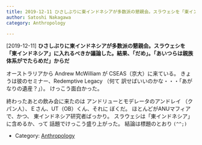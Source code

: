 ```yaml
---
title: 2019-12-11 ひさしぶりに東インドネシアが多数派の懇親会。スラウェシを「東インドネシア」に入れるべきか議論した。結果、「だめ」。「あいつらは親族体系がでたらめだ」からだ
author: Satoshi Nakagawa
category: Anthropology

---
```


[2019-12-11] **ひさしぶりに東インドネシアが多数派の懇親会。スラウェシを「東インドネシア」に入れるべきか議論した。結果、「だめ」。「あいつらは親族体系がでたらめだ」からだ** 

 オーストラリアから
Andrew McWilliam が CSEAS（京大）に来ている。
きょうは彼のセミナー、Redemptive Legacy （何て
訳せばいいのかな・・・「あがなりの遺産？」）。
けっこう面白かった。

 終わったあとの飲み会に来たのは
アンドリューとモデレータのアンドレイ
（クパン人）、Ｅさん、UT（OB）くん、それに
ぼくだ。
ほとんどがANUマフィアで、かつ、
東インドネシア研究者ばっかり。
スラウェシは「東インドネシア」に含めるか、って
話題でけっこう盛り上がった。
結論は標題のとおり `(^^;)`

- Category: [Anthropology](https://merapano.github.io/categories.html#Anthropology)

